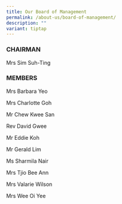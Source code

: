 ```yaml
---
title: Our Board of Management
permalink: /about-us/board-of-management/
description: ""
variant: tiptap
---
```

<h3>CHAIRMAN</h3><p>Mrs Sim Suh-Ting</p><h3>MEMBERS</h3><p>Mrs Barbara Yeo</p><p>Mrs Charlotte Goh</p><p>Mr Chew Kwee San</p><p>Rev David Gwee</p><p>Mr Eddie Koh</p><p>Mr Gerald Lim</p><p>Ms Sharmila Nair</p><p>Mrs Tjio Bee Ann</p><p>Mrs Valarie Wilson</p><p>Mrs Wee Oi Yee</p>
